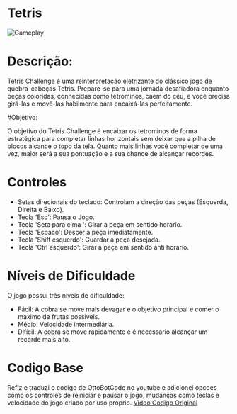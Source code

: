 # Tetris






![Gameplay](https://github.com/GabrielAraujoAndrade/Tetris/assets/117868071/b26ef7ca-82f6-4c8f-876c-3a55e4553ae3)

# Descrição:

Tetris Challenge é uma reinterpretação eletrizante do clássico jogo de quebra-cabeças Tetris. Prepare-se para uma jornada desafiadora enquanto peças coloridas, conhecidas como tetrominos, caem do céu, e você precisa girá-las e movê-las habilmente para encaixá-las perfeitamente.

#Objetivo:

O objetivo do Tetris Challenge é encaixar os tetrominos de forma estratégica para completar linhas horizontais sem deixar que a pilha de blocos alcance o topo da tela. Quanto mais linhas você completar de uma vez, maior será a sua pontuação e a sua chance de alcançar recordes.

# Controles
- Setas direcionais do teclado: Controlam a direção das peças (Esquerda, Direita e Baixo).
- Tecla 'Esc': Pausa o Jogo.
- Tecla 'Seta para cima ': Girar a peça em sentido horario.
- Tecla 'Espaco': Descer a peça imediatamente.
- Tecla 'Shift esquerdo': Guardar a peça desejada.
- Tecla 'Ctrl esquerdo': Girar a peça em sentido anti horario.

# Níveis de Dificuldade
O jogo possui três níveis de dificuldade:

- Fácil: A cobra se move mais devagar e o objetivo principal e comer o maximo de frutas possiveis.
- Médio: Velocidade intermediária.
- Difícil: A cobra se move rapidamente e é necessário alcançar um recorde mais alto.

# Codigo Base 
Refiz e traduzi o codigo de OttoBotCode no youtube e adicionei opcoes como os controles de reiniciar e pausar o jogo, mudanças como teclas e velocidade do jogo criado por uso proprio.
[Video Codigo Original](https://www.youtube.com/watch?v=jcUctrLC-7M&ab_channel=OttoBotCode)


  

